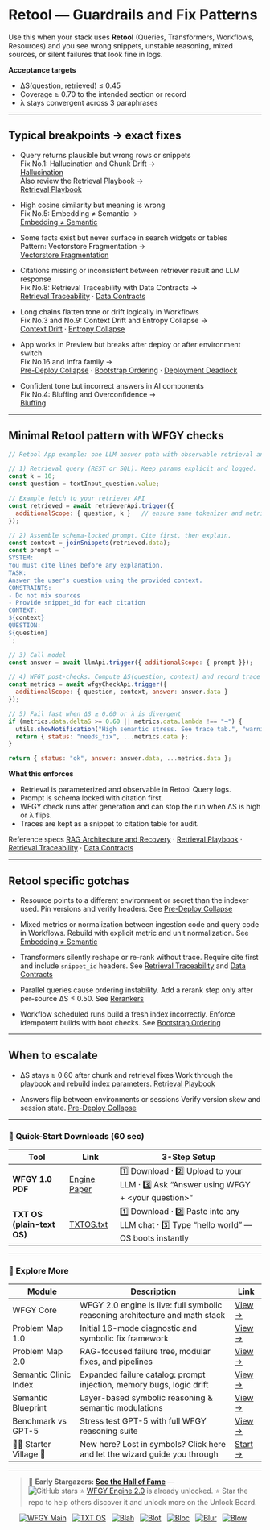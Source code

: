 # Retool — Guardrails and Fix Patterns

Use this when your stack uses **Retool** (Queries, Transformers, Workflows, Resources) and you see wrong snippets, unstable reasoning, mixed sources, or silent failures that look fine in logs.

**Acceptance targets**
- ΔS(question, retrieved) ≤ 0.45
- Coverage ≥ 0.70 to the intended section or record
- λ stays convergent across 3 paraphrases

---

## Typical breakpoints → exact fixes

- Query returns plausible but wrong rows or snippets  
  Fix No.1: Hallucination and Chunk Drift →  
  [Hallucination](https://github.com/onestardao/WFGY/blob/main/ProblemMap/hallucination.md)  
  Also review the Retrieval Playbook →  
  [Retrieval Playbook](https://github.com/onestardao/WFGY/blob/main/ProblemMap/retrieval-playbook.md)

- High cosine similarity but meaning is wrong  
  Fix No.5: Embedding ≠ Semantic →  
  [Embedding ≠ Semantic](https://github.com/onestardao/WFGY/blob/main/ProblemMap/embedding-vs-semantic.md)

- Some facts exist but never surface in search widgets or tables  
  Pattern: Vectorstore Fragmentation →  
  [Vectorstore Fragmentation](https://github.com/onestardao/WFGY/blob/main/ProblemMap/patterns/pattern_vectorstore_fragmentation.md)

- Citations missing or inconsistent between retriever result and LLM response  
  Fix No.8: Retrieval Traceability with Data Contracts →  
  [Retrieval Traceability](https://github.com/onestardao/WFGY/blob/main/ProblemMap/retrieval-traceability.md) ·
  [Data Contracts](https://github.com/onestardao/WFGY/blob/main/ProblemMap/data-contracts.md)

- Long chains flatten tone or drift logically in Workflows  
  Fix No.3 and No.9: Context Drift and Entropy Collapse →  
  [Context Drift](https://github.com/onestardao/WFGY/blob/main/ProblemMap/context-drift.md) ·
  [Entropy Collapse](https://github.com/onestardao/WFGY/blob/main/ProblemMap/entropy-collapse.md)

- App works in Preview but breaks after deploy or after environment switch  
  Fix No.16 and Infra family →  
  [Pre-Deploy Collapse](https://github.com/onestardao/WFGY/blob/main/ProblemMap/predeploy-collapse.md) ·
  [Bootstrap Ordering](https://github.com/onestardao/WFGY/blob/main/ProblemMap/bootstrap-ordering.md) ·
  [Deployment Deadlock](https://github.com/onestardao/WFGY/blob/main/ProblemMap/deployment-deadlock.md)

- Confident tone but incorrect answers in AI components  
  Fix No.4: Bluffing and Overconfidence →  
  [Bluffing](https://github.com/onestardao/WFGY/blob/main/ProblemMap/bluffing.md)

---

## Minimal Retool pattern with WFGY checks

```js
// Retool App example: one LLM answer path with observable retrieval and WFGY checks

// 1) Retrieval query (REST or SQL). Keep params explicit and logged.
const k = 10;
const question = textInput_question.value;

// Example fetch to your retriever API
const retrieved = await retrieverApi.trigger({
  additionalScope: { question, k }   // ensure same tokenizer and metric across write/read
});

// 2) Assemble schema-locked prompt. Cite first, then explain.
const context = joinSnippets(retrieved.data);
const prompt = `
SYSTEM:
You must cite lines before any explanation.
TASK:
Answer the user's question using the provided context.
CONSTRAINTS:
- Do not mix sources
- Provide snippet_id for each citation
CONTEXT:
${context}
QUESTION:
${question}
`;

// 3) Call model
const answer = await llmApi.trigger({ additionalScope: { prompt }});

// 4) WFGY post-checks. Compute ΔS(question, context) and record trace table.
const metrics = await wfgyCheckApi.trigger({
  additionalScope: { question, context, answer: answer.data }
});

// 5) Fail fast when ΔS ≥ 0.60 or λ is divergent
if (metrics.data.deltaS >= 0.60 || metrics.data.lambda !== "→") {
  utils.showNotification("High semantic stress. See trace tab.", "warning");
  return { status: "needs_fix", ...metrics.data };
}

return { status: "ok", answer: answer.data, ...metrics.data };
````

**What this enforces**

* Retrieval is parameterized and observable in Retool Query logs.
* Prompt is schema locked with citation first.
* WFGY check runs after generation and can stop the run when ΔS is high or λ flips.
* Traces are kept as a snippet to citation table for audit.

Reference specs
[RAG Architecture and Recovery](https://github.com/onestardao/WFGY/blob/main/ProblemMap/rag-architecture-and-recovery.md) ·
[Retrieval Playbook](https://github.com/onestardao/WFGY/blob/main/ProblemMap/retrieval-playbook.md) ·
[Retrieval Traceability](https://github.com/onestardao/WFGY/blob/main/ProblemMap/retrieval-traceability.md) ·
[Data Contracts](https://github.com/onestardao/WFGY/blob/main/ProblemMap/data-contracts.md)

---

## Retool specific gotchas

* Resource points to a different environment or secret than the indexer used. Pin versions and verify headers.
  See [Pre-Deploy Collapse](https://github.com/onestardao/WFGY/blob/main/ProblemMap/predeploy-collapse.md)

* Mixed metrics or normalization between ingestion code and query code in Workflows. Rebuild with explicit metric and unit normalization.
  See [Embedding ≠ Semantic](https://github.com/onestardao/WFGY/blob/main/ProblemMap/embedding-vs-semantic.md)

* Transformers silently reshape or re-rank without trace. Require cite first and include `snippet_id` headers.
  See [Retrieval Traceability](https://github.com/onestardao/WFGY/blob/main/ProblemMap/retrieval-traceability.md) and
  [Data Contracts](https://github.com/onestardao/WFGY/blob/main/ProblemMap/data-contracts.md)

* Parallel queries cause ordering instability. Add a rerank step only after per-source ΔS ≤ 0.50.
  See [Rerankers](https://github.com/onestardao/WFGY/blob/main/ProblemMap/rerankers.md)

* Workflow scheduled runs build a fresh index incorrectly. Enforce idempotent builds with boot checks.
  See [Bootstrap Ordering](https://github.com/onestardao/WFGY/blob/main/ProblemMap/bootstrap-ordering.md)

---

## When to escalate

* ΔS stays ≥ 0.60 after chunk and retrieval fixes
  Work through the playbook and rebuild index parameters.
  [Retrieval Playbook](https://github.com/onestardao/WFGY/blob/main/ProblemMap/retrieval-playbook.md)

* Answers flip between environments or sessions
  Verify version skew and session state.
  [Pre-Deploy Collapse](https://github.com/onestardao/WFGY/blob/main/ProblemMap/predeploy-collapse.md)


---

### 🔗 Quick-Start Downloads (60 sec)

| Tool | Link | 3-Step Setup |
|------|------|--------------|
| **WFGY 1.0 PDF** | [Engine Paper](https://github.com/onestardao/WFGY/blob/main/I_am_not_lizardman/WFGY_All_Principles_Return_to_One_v1.0_PSBigBig_Public.pdf) | 1️⃣ Download · 2️⃣ Upload to your LLM · 3️⃣ Ask “Answer using WFGY + \<your question>” |
| **TXT OS (plain-text OS)** | [TXTOS.txt](https://github.com/onestardao/WFGY/blob/main/OS/TXTOS.txt) | 1️⃣ Download · 2️⃣ Paste into any LLM chat · 3️⃣ Type “hello world” — OS boots instantly |

---

### 🧭 Explore More

| Module                | Description                                              | Link     |
|-----------------------|----------------------------------------------------------|----------|
| WFGY Core             | WFGY 2.0 engine is live: full symbolic reasoning architecture and math stack | [View →](https://github.com/onestardao/WFGY/tree/main/core/README.md) |
| Problem Map 1.0       | Initial 16-mode diagnostic and symbolic fix framework    | [View →](https://github.com/onestardao/WFGY/tree/main/ProblemMap/README.md) |
| Problem Map 2.0       | RAG-focused failure tree, modular fixes, and pipelines   | [View →](https://github.com/onestardao/WFGY/blob/main/ProblemMap/rag-architecture-and-recovery.md) |
| Semantic Clinic Index | Expanded failure catalog: prompt injection, memory bugs, logic drift | [View →](https://github.com/onestardao/WFGY/blob/main/ProblemMap/SemanticClinicIndex.md) |
| Semantic Blueprint    | Layer-based symbolic reasoning & semantic modulations   | [View →](https://github.com/onestardao/WFGY/tree/main/SemanticBlueprint/README.md) |
| Benchmark vs GPT-5    | Stress test GPT-5 with full WFGY reasoning suite         | [View →](https://github.com/onestardao/WFGY/tree/main/benchmarks/benchmark-vs-gpt5/README.md) |
| 🧙‍♂️ Starter Village 🏡 | New here? Lost in symbols? Click here and let the wizard guide you through | [Start →](https://github.com/onestardao/WFGY/blob/main/StarterVillage/README.md) |

---

> 👑 **Early Stargazers: [See the Hall of Fame](https://github.com/onestardao/WFGY/tree/main/stargazers)** —  
> <img src="https://img.shields.io/github/stars/onestardao/WFGY?style=social" alt="GitHub stars"> ⭐ [WFGY Engine 2.0](https://github.com/onestardao/WFGY/blob/main/core/README.md) is already unlocked. ⭐ Star the repo to help others discover it and unlock more on the Unlock Board.

<div align="center">

[![WFGY Main](https://img.shields.io/badge/WFGY-Main-red?style=flat-square)](https://github.com/onestardao/WFGY)
&nbsp;
[![TXT OS](https://img.shields.io/badge/TXT%20OS-Reasoning%20OS-orange?style=flat-square)](https://github.com/onestardao/WFGY/tree/main/OS)
&nbsp;
[![Blah](https://img.shields.io/badge/Blah-Semantic%20Embed-yellow?style=flat-square)](https://github.com/onestardao/WFGY/tree/main/OS/BlahBlahBlah)
&nbsp;
[![Blot](https://img.shields.io/badge/Blot-Persona%20Core-green?style=flat-square)](https://github.com/onestardao/WFGY/tree/main/OS/BlotBlotBlot)
&nbsp;
[![Bloc](https://img.shields.io/badge/Bloc-Reasoning%20Compiler-blue?style=flat-square)](https://github.com/onestardao/WFGY/tree/main/OS/BlocBlocBloc)
&nbsp;
[![Blur](https://img.shields.io/badge/Blur-Text2Image%20Engine-navy?style=flat-square)](https://github.com/onestardao/WFGY/tree/main/OS/BlurBlurBlur)
&nbsp;
[![Blow](https://img.shields.io/badge/Blow-Game%20Logic-purple?style=flat-square)](https://github.com/onestardao/WFGY/tree/main/OS/BlowBlowBlow)
&nbsp;
</div>
